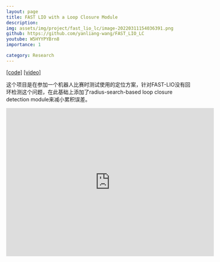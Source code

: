 ```yaml
---
layout: page
title: FAST LIO with a Loop Closure Module
description: 
img: assets/img/project/fast_lio_lc/image-20220311154036391.png
github: https://github.com/yanliang-wang/FAST_LIO_LC
youtube: W5HYYPYBrn8
importance: 1

category: Research
---
```


[[code]](https://github.com/yanliang-wang/FAST_LIO_LC)
[[video]](https://youtu.be/W5HYYPYBrn8)

这个项目是在参加一个机器人比赛时测试使用的定位方案，针对FAST-LIO没有回环检测这个问题，在此基础上添加了radius-search-based loop closure detection module来减小累积误差。

<iframe width="560" height="400" src="https://www.youtube.com/embed/W5HYYPYBrn8" title="YouTube video player" frameborder="0" allow="accelerometer; autoplay; clipboard-write; encrypted-media; gyroscope; picture-in-picture" allowfullscreen></iframe>